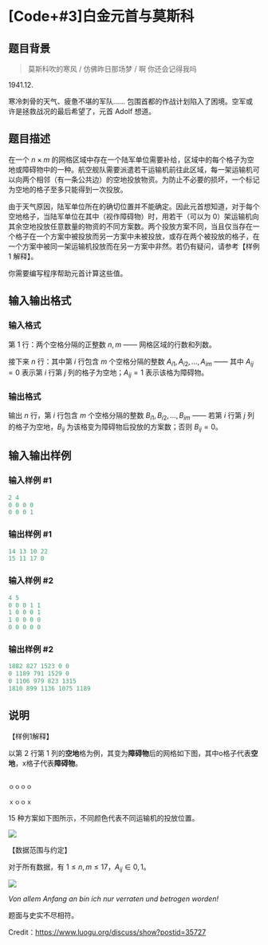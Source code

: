 # [Code+#3]白金元首与莫斯科

## 题目背景

> 莫斯科吹的寒风 / 仿佛昨日那场梦 / 啊 你还会记得我吗

1941.12.

寒冷刺骨的天气、疲惫不堪的军队…… 包围首都的作战计划陷入了困境。空军或许是拯救战况的最后希望了，元首 Adolf 想道。

## 题目描述

在一个 $n \times m$ 的网格区域中存在一个陆军单位需要补给，区域中的每个格子为空地或障碍物中的一种。航空舰队需要派遣若干运输机前往此区域，每一架运输机可以向两个相邻（有一条公共边）的空地投放物资。为防止不必要的损坏，一个标记为空地的格子至多只能得到一次投放。

由于天气原因，陆军单位所在的确切位置并不能确定。因此元首想知道，对于每个空地格子，当陆军单位在其中（视作障碍物）时，用若干（可以为 $0$）架运输机向其余空地投放任意数量的物资的不同方案数。两个投放方案不同，当且仅当存在一个格子在一个方案中被投放而另一方案中未被投放，或存在两个被投放的格子，在一个方案中被同一架运输机投放而在另一方案中非然。若仍有疑问，请参考【样例 1 解释】。

你需要编写程序帮助元首计算这些值。

## 输入输出格式

### 输入格式

第 $1$ 行：两个空格分隔的正整数 $n, m$ —— 网格区域的行数和列数。

接下来 $n$ 行：其中第 $i$ 行包含 $m$ 个空格分隔的整数 $A_{i1}, A_{i2}, \ldots, A_{im}$ —— 其中 $A_{ij} = 0$ 表示第 $i$ 行第 $j$ 列的格子为空地；$A_{ij} = 1$ 表示该格为障碍物。

### 输出格式

输出 $n$ 行，第 $i$ 行包含 $m$ 个空格分隔的整数 $B_{i1}, B_{i2}, \ldots, B_{im}$ —— 若第 $i$ 行第 $j$ 列的格子为空地，$B_{ij}$ 为该格变为障碍物后投放的方案数；否则 $B_{ij} = 0$。

## 输入输出样例

### 输入样例 #1

```cpp
2 4
0 0 0 0
0 0 0 1
```


### 输出样例 #1

```cpp
14 13 10 22
15 11 17 0

```
### 输入样例 #2

```cpp
4 5
0 0 0 1 1
1 0 0 0 1
1 0 0 0 0
0 0 0 0 0

```
### 输出样例 #2

```cpp
1882 827 1523 0 0
0 1189 791 1529 0
0 1106 979 823 1315
1810 899 1136 1075 1189
```


## 说明

【样例1解释】

以第 $2$ 行第 $1$ 列的**空地**格为例，其变为**障碍物**后的网格如下图，其中o格子代表**空地**，x格子代表**障碍物**。

```

ｏｏｏｏ

ｘｏｏｘ

```

$15$ 种方案如下图所示，不同颜色代表不同运输机的投放位置。

![](https://cdn.luogu.com.cn/upload/pic/15113.png)

【数据范围与约定】

对于所有数据，有 $1 \leq n, m \leq 17$，$A_{ij} \in {0, 1}$。

![](https://cdn.luogu.com.cn/upload/pic/15111.png)

*Von allem Anfang an bin ich nur verraten und betrogen worden!*

题面与史实不尽相符。

Credit：https://www.luogu.org/discuss/show?postid=35727

